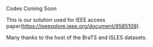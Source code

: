 Codes Coming Soon

This is our solution used for IEEE access paper(https://ieeexplore.ieee.org/document/9585109). 



Many thanks to the host of the BraTS and ISLES datasets.
